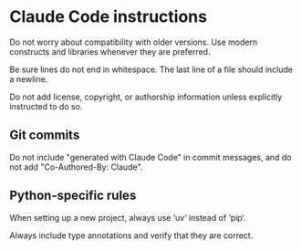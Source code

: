 # Claude Code instructions

Do not worry about compatibility with older versions. Use modern constructs and
libraries whenever they are preferred.

Be sure lines do not end in whitespace. The last line of a file should include a
newline.

Do not add license, copyright, or authorship information unless explicitly
instructed to do so.

## Git commits

Do not include "generated with Claude Code" in commit messages, and do not add
"Co-Authored-By: Claude".

## Python-specific rules

When setting up a new project, always use ‘uv‘ instead of ‘pip‘.

Always include type annotations and verify that they are correct.
